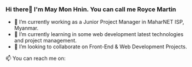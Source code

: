 ### Hi there👋 I'm May Mon Hnin. You can call me Royce Martin 

<ul>
<li>🔭 I’m currently working as a Junior Project Manager in MaharNET ISP, Myanmar.</li>
<li>🌱 I’m currently learning in some web development latest technologies and project management.</li>
<li>👯 I’m looking to collaborate on Front-End & Web Development Projects.</li>
</ul>


📫 You can reach me on:
